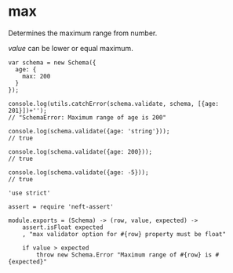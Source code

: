 max
===

Determines the maximum range from number.

*value* can be lower or equal maximum.

```
var schema = new Schema({
  age: {
    max: 200
  }
});

console.log(utils.catchError(schema.validate, schema, [{age: 201}])+'');
// "SchemaError: Maximum range of age is 200"

console.log(schema.validate({age: 'string'}));
// true

console.log(schema.validate({age: 200}));
// true

console.log(schema.validate({age: -5}));
// true
```

	'use strict'

	assert = require 'neft-assert'

	module.exports = (Schema) -> (row, value, expected) ->
		assert.isFloat expected
		, "max validator option for #{row} property must be float"

		if value > expected
			throw new Schema.Error "Maximum range of #{row} is #{expected}"